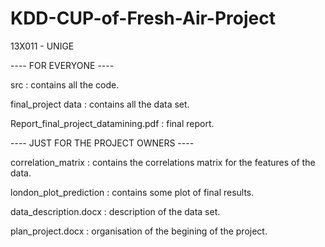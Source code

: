 # KDD-CUP-of-Fresh-Air-Project
13X011 - UNIGE

---- FOR EVERYONE ----

src : contains all the code. 

final_project data : contains all the data set.

Report_final_project_datamining.pdf : final report. 

---- JUST FOR THE PROJECT OWNERS ----

correlation_matrix : contains the correlations matrix for the features of the data.

london_plot_prediction : contains some plot of final results. 

data_description.docx : description of the data set.

plan_project.docx : organisation of the begining of the project.
